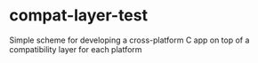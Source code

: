 # compat-layer-test
Simple scheme for developing a cross-platform C app on top of a compatibility layer for each platform
